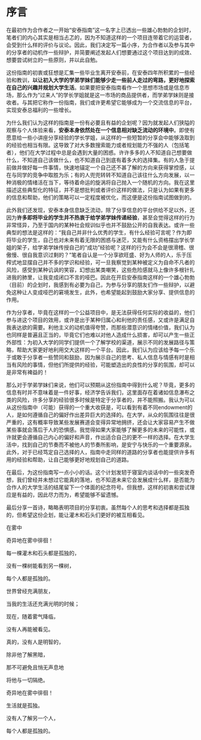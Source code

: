 # 序言

在最初作为合作者之一开始“安泰指南”这一名字上已透出一些雄心勃勃的企划时，笔者们的内心其实是相当忐忑的，因为不知道这样的一个项目连带着它的运营者，会受到什么样的评价与议论。因此，我们决定写一篇小序，为合作者以及参与其中的分享者的动机作一些辩护，并简要阐述发起人们想要通过这个项目达到的成效、想要尝试树立的一些原则，并以此自勉。

这份指南的初衷或狂想是汇集一些毕业生离开安泰前，在安泰四年所积累的一些经验和教训，**以让初入大学的学弟学妹们能够少走一些前人走过的弯路，更好地探索在自己的兴趣并规划大学生活**。如果要把安泰指南看作一个思想市场或是信息市场，那么作为“过来人”的学长学姐就是这一市场的商品提供者，而学弟学妹则是接收者。与其把它称作一份指南，我们或许更希望它能够成为一个交流信息的平台，实现安泰总福利的一些增长。

为什么我们认为这样的指南是一份有必要且有益的企划呢？因为就发起人们狭隘的观察与个人体验来看，**安泰本身依然处在一个信息相对缺乏流动的环境中**。即使有愿意给一些小讲座分享经验的学长学姐，从这样的一些短暂的分享会中能够汲取到的经验也相当有限。这导致了对大多数搜索能力或者规划能力不强的人（包括笔者），他们在大学过程中总是会遇到大量的困惑。许许多多的人不知道自己想要做什么，不知道自己该做什么，也不知道自己到底有着多大的选择集。有的人急于提前做并做好每一件事情，快速地锚定一个自己还不甚了解的方向来获得掌控感，以在与同学的竞争中取胜为乐；有的人兜兜转转不知道自己该往什么方向发展，以一种消极的情绪活在当下，等待着命运的旋涡将自己抛入一个随机的方向。我在这里描述这些典型化的特征，并不是想批判或者评价这样的做法，只是认为如果有更多的信息和帮助，他们的策略可以一定程度被优化，而这便是这份指南试图做到的。

此外我们还发现，安泰本身信息缺乏流动，除了分享信息的平台供给不足以外，还因为**许多即将毕业的学生并不热衷于给学弟学妹传递经验**，甚至会觉得这样的行为非常怪异，乃至于国内的某种社会规训似乎也并不鼓励公开的自我表达。或许一些典型的想法是这样的：“我自己并非什么优秀的学生，有什么经验可言呢？作为即将毕业的学生，自己也对未来有着无限的困惑与迷茫，又能有什么资格摆出学长学姐的架子，给学弟学妹传授自己的“成功”经验呢？这样的行为会不会是很滑稽、很傲慢、很自我意识过剩的？”笔者自认是一个分享欲旺盛、好为人师的人，乐于压榨式地显摆自己并不多的学识和经验，可一旦我察觉到某种被定义为自命不凡者的风险，感受到某种讥讽的笑容，幻想出某类嘲笑，这些危险感就马上像许多根针扎进我的肺里，让我变成闭口不言的哑巴。因此在开启安泰指南这样的一个雄心勃勃（目前）的企划时，我感到有必要为自己，为参与分享的朋友们作一些辩护，以避免这种让人变成哑巴的窘境发生，此外，也希望能起到鼓励大家分享、提供信息的作用。

作为分享者，毕竟在这样的一个公益项目中，是无法获得任何实际的收益的，他们参与进这个项目的效用，或许是出于某种归属心和利他的责任感，又或许是满足自我表达欲的需要。利他主义的动机值得夸赞，而那些潜意识的情绪价值，我们认为也同样是普遍且正当的，毕竟它们也难以对他人造成什么损害，却可以产生一些正外部性：为初入大学的同学们提供一个了解学校的渠道，展示不同的发展路径与策略，帮助大家更好地利用交大这样的一个平台。因此，我们认为应该给予每一个乐于或敢于分享者一些赞同和鼓励，因为展示自己的思考、私人信息与情感有时是相当有风险的事情，但他们所提供的经验，可能塑造出的良性的分享的氛围，却可以是非常有裨益的！

那么对于学弟学妹们来说，他们可以预期从这份指南中得到什么呢？毕竟，更多的信息有时并不意味着是一件好事，经济学告诉我们，这里面存在着诸如信息瀑布之类的风险，许多分享的经验很多时候是特定于分享者的，并不能照搬。我认为可以从这份指南中（可能）获得的一个重大收获是，可以看到有着不同endowment的人，是如何遵循自己的偏好作出差异巨大的选择的。在大学，从众的氛围往往是很严重的，这有概率导致某些发展赛道会变得异常地拥挤，还会让大家容易产生不做某些事就会落后于人的恐惧感。我觉得如果大家能够了解更多的未来的可能性，或许就更会遵循自己内心的偏好和声音，作出适合自己的更不一样的选择。在大学生活中，找到自己的节奏而不被他人的节奏所影响，是安宁与快乐的一个重要源泉。此外，对于已经笃定自己选择的人，指南中走同样的道路的分享者也能提供许多有用的经验和帮助，让自己能够更好地规划自己的道路。

在最后，为这份指南写一点小小的话。这个计划发轫于寝室内谈话中的一些突发奇想，我们曾经并未想过它能真的落地，也不知道未来它会发展成什么样，是否能为合作人的大学生活的结尾留下一个体面的纪念符号。但我想，这样的初衷和尝试理应是有益的，因此尽力而为，希望能够不留遗憾。

最后分享一首诗，略略表明项目的分享初衷。虽然每个人的思考和选择都是孤独的，但希望这份企划，能让灌木和石头们更好的被互相看见。

在雾中

奇异地在雾中徘徊！

每一棵灌木和石头都是孤独的，

没有一棵树能看到另一棵树，

每个人都是孤独的。

世界曾经充满朋友，

当我的生活还充满光明的时候；

现在，随着雾气降临，

没有人再能被看见。

真的，没有人是明智的，

除非他了解黑暗，

那不可避免且悄无声息地

将他与一切隔绝。

奇异地在雾中徘徊！

生活就是孤独。

没有人了解另一个人，

每个人都是孤独的。
